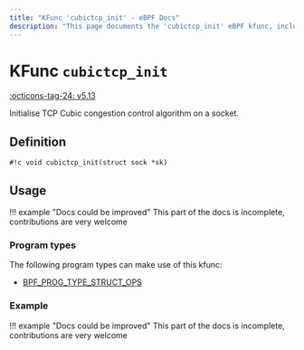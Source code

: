 ```yaml
---
title: "KFunc 'cubictcp_init' - eBPF Docs"
description: "This page documents the 'cubictcp_init' eBPF kfunc, including its defintion, usage, program types that can use it, and examples."
---
```

# KFunc `cubictcp_init`

<!-- [FEATURE_TAG](cubictcp_init) -->
[:octicons-tag-24: v5.13](https://github.com/torvalds/linux/commit/e78aea8b2170be1b88c96a4d138422986a737336)
<!-- [/FEATURE_TAG] -->

Initialise TCP Cubic congestion control algorithm on a socket.

## Definition

<!-- [KFUNC_DEF] -->
`#!c void cubictcp_init(struct sock *sk)`
<!-- [/KFUNC_DEF] -->

## Usage

!!! example "Docs could be improved"
    This part of the docs is incomplete, contributions are very welcome

### Program types

The following program types can make use of this kfunc:

<!-- [KFUNC_PROG_REF] -->
- [BPF_PROG_TYPE_STRUCT_OPS](../program-type/BPF_PROG_TYPE_STRUCT_OPS.md)
<!-- [/KFUNC_PROG_REF] -->

### Example

!!! example "Docs could be improved"
    This part of the docs is incomplete, contributions are very welcome

